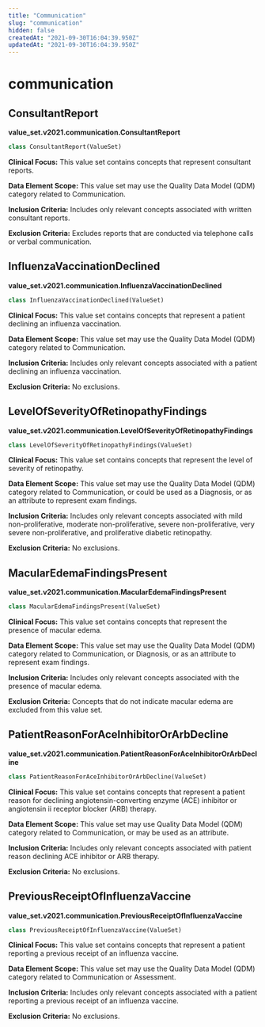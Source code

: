 ```yaml
---
title: "Communication"
slug: "communication"
hidden: false
createdAt: "2021-09-30T16:04:39.950Z"
updatedAt: "2021-09-30T16:04:39.950Z"
---
```

<a id="value_set.v2021.communication"></a>

# communication

<a id="value_set.v2021.communication.ConsultantReport"></a>

## ConsultantReport
**value_set.v2021.communication.ConsultantReport**

```python
class ConsultantReport(ValueSet)
```

**Clinical Focus:** This value set contains concepts that represent consultant reports.

**Data Element Scope:** This value set may use the Quality Data Model (QDM) category related to Communication.

**Inclusion Criteria:** Includes only relevant concepts associated with written consultant reports.

**Exclusion Criteria:** Excludes reports that are conducted via telephone calls or verbal communication.

<a id="value_set.v2021.communication.InfluenzaVaccinationDeclined"></a>

## InfluenzaVaccinationDeclined
**value_set.v2021.communication.InfluenzaVaccinationDeclined**

```python
class InfluenzaVaccinationDeclined(ValueSet)
```

**Clinical Focus:** This value set contains concepts that represent a patient declining an influenza vaccination.

**Data Element Scope:** This value set may use the Quality Data Model (QDM) category related to Communication.

**Inclusion Criteria:** Includes only relevant concepts associated with a patient declining an influenza vaccination.

**Exclusion Criteria:** No exclusions.

<a id="value_set.v2021.communication.LevelOfSeverityOfRetinopathyFindings"></a>

## LevelOfSeverityOfRetinopathyFindings
**value_set.v2021.communication.LevelOfSeverityOfRetinopathyFindings**

```python
class LevelOfSeverityOfRetinopathyFindings(ValueSet)
```

**Clinical Focus:** This value set contains concepts that represent the level of severity of retinopathy.

**Data Element Scope:** This value set may use the Quality Data Model (QDM) category related to Communication, or could be used as a Diagnosis, or as an attribute to represent exam findings.

**Inclusion Criteria:** Includes only relevant concepts associated with mild non-proliferative, moderate non-proliferative, severe non-proliferative, very severe non-proliferative, and proliferative diabetic retinopathy.

**Exclusion Criteria:** No exclusions.

<a id="value_set.v2021.communication.MacularEdemaFindingsPresent"></a>

## MacularEdemaFindingsPresent
**value_set.v2021.communication.MacularEdemaFindingsPresent**

```python
class MacularEdemaFindingsPresent(ValueSet)
```

**Clinical Focus:** This value set contains concepts that represent the presence of macular edema.

**Data Element Scope:** This value set may use the Quality Data Model (QDM) category related to Communication, or Diagnosis, or as an attribute to represent exam findings.

**Inclusion Criteria:** Includes only relevant concepts associated with the presence of macular edema.

**Exclusion Criteria:** Concepts that do not indicate macular edema are excluded from this value set.

<a id="value_set.v2021.communication.PatientReasonForAceInhibitorOrArbDecline"></a>

## PatientReasonForAceInhibitorOrArbDecline
**value_set.v2021.communication.PatientReasonForAceInhibitorOrArbDecline**

```python
class PatientReasonForAceInhibitorOrArbDecline(ValueSet)
```

**Clinical Focus:** This value set contains concepts that represent a patient reason for declining angiotensin-converting enzyme (ACE) inhibitor or angiotensin ii receptor blocker (ARB) therapy.

**Data Element Scope:** This value set may use Quality Data Model (QDM) category related to Communication, or may be used as an attribute.

**Inclusion Criteria:** Includes only relevant concepts associated with patient reason declining ACE inhibitor or ARB therapy.

**Exclusion Criteria:** No exclusions.

<a id="value_set.v2021.communication.PreviousReceiptOfInfluenzaVaccine"></a>

## PreviousReceiptOfInfluenzaVaccine
**value_set.v2021.communication.PreviousReceiptOfInfluenzaVaccine**

```python
class PreviousReceiptOfInfluenzaVaccine(ValueSet)
```

**Clinical Focus:** This value set contains concepts that represent a patient reporting a previous receipt of an influenza vaccine.

**Data Element Scope:** This value set may use the Quality Data Model (QDM) category related to Communication or Assessment.

**Inclusion Criteria:** Includes only relevant concepts associated with a patient reporting a previous receipt of an influenza vaccine.

**Exclusion Criteria:** No exclusions.